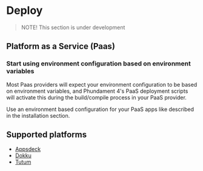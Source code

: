 Deploy
======

> NOTE! This section is under development

Platform as a Service (Paas)
----------------------------

### Start using environment configuration based on environment variables

Most Paas providers will expect your environment configuration to be based on environment variables, and Phundament 4's PaaS deployment scripts will activate this during the build/compile process in your PaaS provider.

Use an environment based configuration for your PaaS apps like described in the installation section.

Supported platforms
-------------------

- [Appsdeck](52-paas-appsdeck.md)
- [Dokku](52-paas-dokku.md)
- [Tutum](52-paas-tutum.md)
